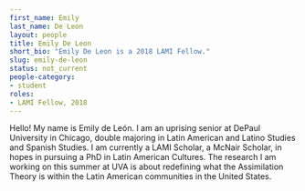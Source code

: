 ```yaml
---
first_name: Emily
last_name: De Leon
layout: people
title: Emily De Leon
short_bio: "Emily De Leon is a 2018 LAMI Fellow."
slug: emily-de-leon
status: not_current
people-category:
- student
roles:
- LAMI Fellow, 2018
---
```

Hello! My name is Emily de León. I am an uprising senior at DePaul University in Chicago, double majoring in Latin American and Latino Studies and Spanish Studies. I am currently a LAMI Scholar, a McNair Scholar, in hopes in pursuing a PhD in Latin American Cultures. The research I am working on this summer at UVA is about redefining what the Assimilation Theory is within the Latin American communities in the United States.

